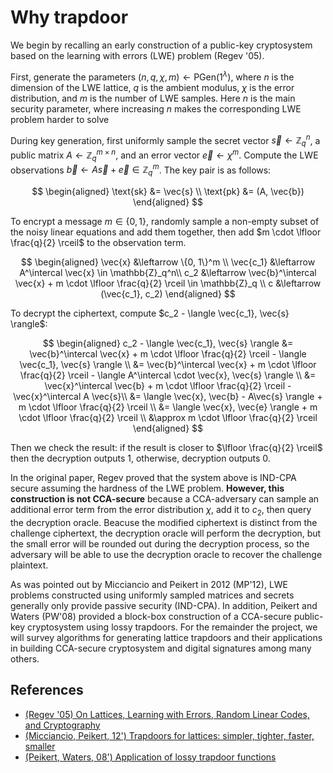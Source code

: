 # Why trapdoor
We begin by recalling an early construction of a public-key cryptosystem based on the learning with errors (LWE) problem (Regev '05).

First, generate the parameters $(n, q, \chi, m) \leftarrow \text{PGen}(1^\lambda)$, where $n$ is the dimension of the LWE lattice, $q$ is the ambient modulus, $\chi$ is the error distribution, and $m$ is the number of LWE samples. Here $n$ is the main security parameter, where increasing $n$ makes the corresponding LWE problem harder to solve

During key generation, first uniformly sample the secret vector $\vec{s} \leftarrow \mathbb{Z}_q^n$, a public matrix $A \leftarrow \mathbb{Z}_q^{m\times n}$, and an error vector $\vec{e} \leftarrow \chi^m$. Compute the LWE observations $\vec{b} \leftarrow A\vec{s} + \vec{e} \in \mathbb{Z}_q^m$. The key pair is as follows:

$$
\begin{aligned}
\text{sk} &= \vec{s} \\
\text{pk} &= (A, \vec{b})
\end{aligned}
$$

To encrypt a message $m \in \{0, 1\}$, randomly sample a non-empty subset of the noisy linear equations and add them together, then add $m \cdot \lfloor \frac{q}{2} \rceil$ to the observation term.

$$
\begin{aligned}
\vec{x} &\leftarrow \{0, 1\}^m \\
\vec{c_1} &\leftarrow A^\intercal \vec{x} \in \mathbb{Z}_q^n\\
c_2 &\leftarrow \vec{b}^\intercal \vec{x} + m \cdot \lfloor \frac{q}{2} \rceil \in \mathbb{Z}_q \\
c &\leftarrow (\vec{c_1}, c_2)
\end{aligned}
$$

To decrypt the ciphertext, compute $c_2 - \langle \vec{c_1}, \vec{s} \rangle$:

$$
\begin{aligned}
c_2 - \langle \vec{c_1}, \vec{s} \rangle &= \vec{b}^\intercal \vec{x} + m \cdot \lfloor \frac{q}{2} \rceil - \langle \vec{c_1}, \vec{s} \rangle \\
&= \vec{b}^\intercal \vec{x} + m \cdot \lfloor \frac{q}{2} \rceil - \langle A^\intercal \cdot \vec{x}, \vec{s} \rangle \\
&= \vec{x}^\intercal \vec{b} + m \cdot \lfloor \frac{q}{2} \rceil - \vec{x}^\intercal A \vec{s}\\
&= \langle \vec{x}, \vec{b} - A\vec{s} \rangle + m \cdot \lfloor \frac{q}{2} \rceil \\
&= \langle \vec{x}, \vec{e} \rangle + m \cdot \lfloor \frac{q}{2} \rceil \\
&\approx m \cdot \lfloor \frac{q}{2} \rceil
\end{aligned}
$$

Then we check the result: if the result is closer to $\lfloor \frac{q}{2} \rceil$ then the decryption outputs 1, otherwise, decryption outputs 0.

In the original paper, Regev proved that the system above is IND-CPA secure assuming the hardness of the LWE problem. **However, this construction is not CCA-secure** because a CCA-adversary can sample an additional error term from the error distribution $\chi$, add it to $c_2$, then query the decryption oracle. Beacuse the modified ciphertext is distinct from the challenge ciphertext, the decryption oracle will perform the decryption, but the small error will be rounded out during the decryption process, so the adversary will be able to use the decryption oracle to recover the challenge plaintext.

As was pointed out by Micciancio and Peikert in 2012 (MP'12), LWE problems constructed using uniformly sampled matrices and secrets generally only provide passive security (IND-CPA). In addition, Peikert and Waters (PW'08) provided a block-box construction of a CCA-secure public-key cryptosystem using lossy trapdoors. For the remainder the project, we will survey algorithms for generating lattice trapdoors and their applications in building CCA-secure cryptosystem and digital signatures among many others.

## References
- [(Regev '05) On Lattices, Learning with Errors, Random Linear Codes, and Cryptography](https://cims.nyu.edu/~regev/papers/qcrypto.pdf)
- [(Micciancio, Peikert, 12') Trapdoors for lattices: simpler, tighter, faster, smaller](https://eprint.iacr.org/2011/501)
- [(Peikert, Waters, 08') Application of lossy trapdoor functions](https://eprint.iacr.org/2007/279.pdf)